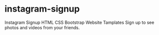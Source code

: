 # instagram-signup
Instagram Signup HTML CSS Bootstrap Website Tamplates Sign up to see photos and videos from your friends.

